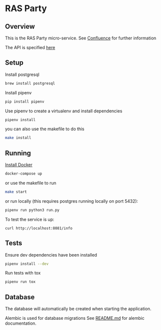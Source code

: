 # RAS Party

## Overview
This is the RAS Party micro-service. See [Confluence] for further information

The API is specified [here](./API.md)

## Setup
Install postgresql
```bash
brew install postgresql
```

Install pipenv
```bash
pip install pipenv
```

Use pipenv to create a virtualenv and install dependencies
```bash
pipenv install
```
you can also use the makefile to do this
```bash
make install
```

## Running

[Install Docker](https://docs.docker.com/engine/installation/)
```bash
docker-compose up
```

or use the makefile to run
```bash
make start
```

or run locally (this requires postgres running locally on port 5432):
```bash
pipenv run python3 run.py
```

To test the service is up:

```
curl http://localhost:8081/info
```

## Tests
Ensure dev dependencies have been installed
```bash
pipenv install --dev
```

Run tests with tox
```bash
pipenv run tox
```

## Database

The database will automatically be created when starting the application.

Alembic is used for database migrations
See [README.md](https://github.com/ONSdigital/ras-party/blob/master/migrations/README.md) for alembic documentation.


[Confluence]: https://digitaleq.atlassian.net/wiki/display/RASB/Party
[tox]: https://tox.readthedocs.io/en/latest/
